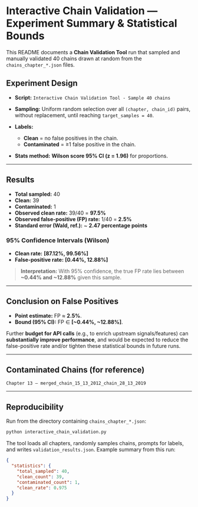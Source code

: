 # Interactive Chain Validation — Experiment Summary & Statistical Bounds

This README documents a **Chain Validation Tool** run that sampled and manually validated 40 chains drawn at random from the `chains_chapter_*.json` files.

## Experiment Design

* **Script:** `Interactive Chain Validation Tool - Sample 40 chains`
* **Sampling:** Uniform random selection over all `(chapter, chain_id)` pairs, without replacement, until reaching `target_samples = 40`.
* **Labels:**

  * **Clean** = no false positives in the chain.
  * **Contaminated** = ≥1 false positive in the chain.
* **Stats method:** **Wilson score 95% CI (z = 1.96)** for proportions.

---

## Results

* **Total sampled:** 40
* **Clean:** 39
* **Contaminated:** 1
* **Observed clean rate:** 39/40 = **97.5%**
* **Observed false-positive (FP) rate:** 1/40 = **2.5%**
* **Standard error (Wald, ref.):** ~ **2.47 percentage points**

### 95% Confidence Intervals (Wilson)

* **Clean rate:** **[87.12%, 99.56%]**
* **False-positive rate:** **[0.44%, 12.88%]**

> **Interpretation:** With 95% confidence, the true FP rate lies between **~0.44% and ~12.88%** given this sample.

---

## Conclusion on False Positives

* **Point estimate:** FP ≈ **2.5%**.
* **Bound (95% CI):** FP ∈ **[~0.44%, ~12.88%]**.

Further **budget for API calls** (e.g., to enrich upstream signals/features) can **substantially improve performance**, and would be expected to reduce the false-positive rate and/or tighten these statistical bounds in future runs.

---

## Contaminated Chains (for reference)

```
Chapter 13 — merged_chain_15_13_2012_chain_28_13_2019
```

---

## Reproducibility

Run from the directory containing `chains_chapter_*.json`:

```bash
python interactive_chain_validation.py
```

The tool loads all chapters, randomly samples chains, prompts for labels, and writes `validation_results.json`. Example summary from this run:

```json
{
  "statistics": {
    "total_sampled": 40,
    "clean_count": 39,
    "contaminated_count": 1,
    "clean_rate": 0.975
  }
}
```
